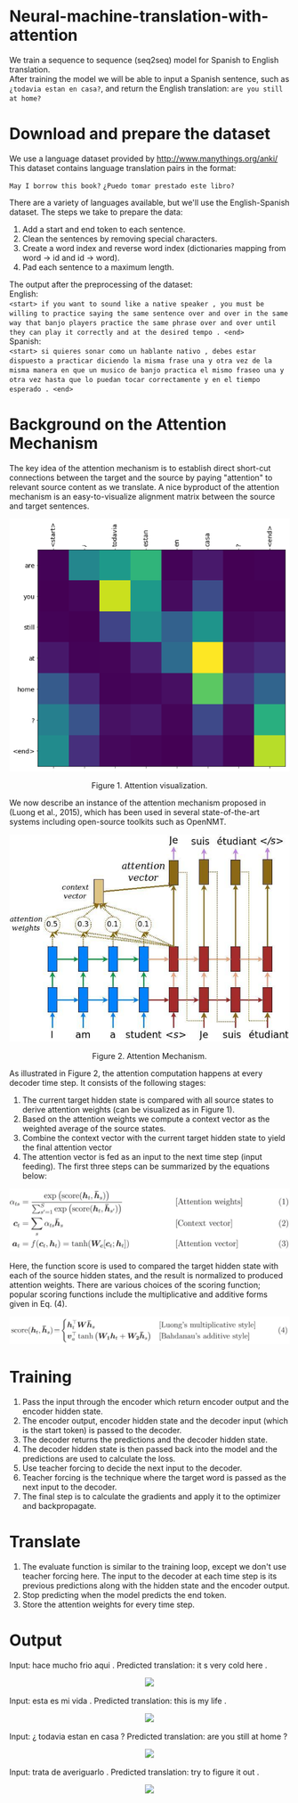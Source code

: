 # Neural-machine-translation-with-attention
We train a sequence to sequence (seq2seq) model for Spanish to English translation.   
After training the model we will be able to input a Spanish sentence, such as `¿todavia estan en casa?`, and return the English translation: `are you still at home?`

# Download and prepare the dataset
We use a language dataset provided by http://www.manythings.org/anki/ This dataset contains language translation pairs in the format:

`May I borrow this book?` `¿Puedo tomar prestado este libro?`

There are a variety of languages available, but we'll use the English-Spanish dataset. The steps we take to prepare the data:

1. Add a start and end token to each sentence.
2. Clean the sentences by removing special characters.
3. Create a word index and reverse word index (dictionaries mapping from word → id and id → word).
4. Pad each sentence to a maximum length.

The output after the preprocessing of the dataset:   
English:  
`<start> if you want to sound like a native speaker , you must be willing to practice saying the same sentence over and over in the same way that banjo players practice the same phrase over and over until they can play it correctly and at the desired tempo . <end>`  
Spanish:    
`<start> si quieres sonar como un hablante nativo , debes estar dispuesto a practicar diciendo la misma frase una y otra vez de la misma manera en que un musico de banjo practica el mismo fraseo una y otra vez hasta que lo puedan tocar correctamente y en el tiempo esperado . <end>`    

# Background on the Attention Mechanism

The key idea of the attention mechanism is to establish direct short-cut connections between the target and the source by paying "attention" to relevant source content as we translate. A nice byproduct of the attention mechanism is an easy-to-visualize alignment matrix between the source and target sentences.

 

<p align="center">
  <img src="https://github.com/MedentzidisCharalampos/Neural-machine-translation-with-attention/blob/main/attention%20visualization.png" />
</p>  
<p align="center">  Figure 1. Attention visualization. <p>

We now describe an instance of the attention mechanism proposed in (Luong et al., 2015), which has been used in several state-of-the-art systems including open-source toolkits such as OpenNMT.


<p align="center">
  <img src="https://github.com/MedentzidisCharalampos/Neural-machine-translation-with-attention/blob/main/attention_mechanism.jpg" />
</p>    
<p align="center">  Figure 2. Attention Mechanism. <p>  
As illustrated in Figure 2, the attention computation happens at every decoder time step. It consists of the following stages:

1. The current target hidden state is compared with all source states to derive attention weights (can be visualized as in Figure 1).
2. Based on the attention weights we compute a context vector as the weighted average of the source states.
3. Combine the context vector with the current target hidden state to yield the final attention vector
4. The attention vector is fed as an input to the next time step (input feeding). The first three steps can be summarized by the equations below:

![alt text](https://github.com/MedentzidisCharalampos/Neural-machine-translation-with-attention/blob/main/attention_equation.jpg)

Here, the function score is used to compared the target hidden state with each of the source hidden states, and the result is normalized to produced attention weights. There are various choices of the scoring function; popular scoring functions include the multiplicative and additive forms given in Eq. (4). 

![alt text](https://github.com/MedentzidisCharalampos/Neural-machine-translation-with-attention/blob/main/score_function.jpg)

# Training

1. Pass the input through the encoder which return encoder output and the encoder hidden state.
2. The encoder output, encoder hidden state and the decoder input (which is the start token) is passed to the decoder.
3. The decoder returns the predictions and the decoder hidden state.
4. The decoder hidden state is then passed back into the model and the predictions are used to calculate the loss.
5. Use teacher forcing to decide the next input to the decoder.
6. Teacher forcing is the technique where the target word is passed as the next input to the decoder.
7. The final step is to calculate the gradients and apply it to the optimizer and backpropagate.

# Translate

1. The evaluate function is similar to the training loop, except we don't use teacher forcing here. The input to the decoder at each time step is its previous predictions along with the hidden state and the encoder output.
2. Stop predicting when the model predicts the end token.
3. Store the attention weights for every time step.

# Output

Input: <start> hace mucho frio aqui . <end>
Predicted translation: it s very cold here . <end> 

<p align="center">
  <img src="https://github.com/MedentzidisCharalampos/Neural-machine-translation-with-attention/blob/main/output1.jpg" />
</p>    
 
Input: <start> esta es mi vida . <end>
Predicted translation: this is my life . <end> 

<p align="center">
  <img src="https://github.com/MedentzidisCharalampos/Neural-machine-translation-with-attention/blob/main/output2.jpg" />
</p>    
 
Input: <start> ¿ todavia estan en casa ? <end>
Predicted translation: are you still at home ? <end> 

<p align="center">
  <img src="https://github.com/MedentzidisCharalampos/Neural-machine-translation-with-attention/blob/main/output3.jpg" />
</p>    
 
Input: <start> trata de averiguarlo . <end>
Predicted translation: try to figure it out . <end> 

<p align="center">
  <img src="https://github.com/MedentzidisCharalampos/Neural-machine-translation-with-attention/blob/main/output4.jpg" />
</p>    
 

